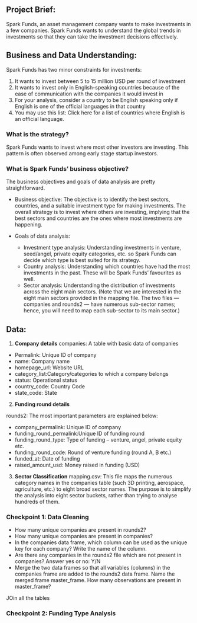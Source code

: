 ## Project Brief:
Spark Funds, an asset management company wants to make investments in a few companies. Spark Funds wants to understand the global trends in investments so that they can take the investment decisions effectively.

## Business and Data Understanding:
Spark Funds has two minor constraints for investments:

1. It wants to invest between 5 to 15 million USD per round of investment
2. It wants to invest only in English-speaking countries because of the ease of communication with the companies it would invest in
3. For your analysis, consider a country to be English speaking only if English is one of the official languages in that country
4. You may use this list: Click here for a list of countries where English is an official language.


### What is the strategy?

Spark Funds wants to invest where most other investors are investing. This pattern is often observed among early stage startup investors.
 
### What is Spark Funds’ business objective?

The business objectives and goals of data analysis are pretty straightforward.

* Business objective: The objective is to identify the best sectors, countries, and a suitable investment type for making investments. The overall strategy is to invest where others are investing, implying that the best sectors and countries are the ones where most investments are happening.

* Goals of data analysis:
	- Investment type analysis: Understanding investments in venture, seed/angel, private equity categories, etc. so Spark Funds can decide which type is best suited for its strategy.
	- Country analysis: Understanding which countries have had the most investments in the past. These will be Spark Funds’ favourites as well.
	- Sector analysis: Understanding the distribution of investments across the eight main sectors. (Note that we are interested in the eight main sectors provided in the mapping file. The two files — companies and rounds2 — have numerous sub-sector names; hence, you will need to map each sub-sector to its main sector.)
 
## Data:

1. **Company details**
companies: A table with basic data of companies

- Permalink:		Unique ID of company
- name: 		    Company name
- homepage_url: Website URL
- category_list:Category/categories to which a company belongs
- status: 		  Operational status
- country_code: Country Code 
- state_code:		State

2. **Funding round details**

rounds2: The most important parameters are explained below:

- company_permalink:	    Unique ID of company
- funding_round_permalink:Unique ID of funding round
- funding_round_type:	    Type of funding – venture, angel, private equity etc.
- funding_round_code:	    Round of venture funding (round A, B etc.)
- funded_at:              Date of funding
- raised_amount_usd:	    Money raised in funding (USD)

3. **Sector Classification**
mapping.csv: This file maps the numerous category names in the companies table (such 3D printing, aerospace, agriculture, etc.) to eight broad sector names. The purpose is to simplify the analysis into eight sector buckets, rather than trying to analyse hundreds of them.


### Checkpoint 1: Data Cleaning

- How many unique companies are present in rounds2?
- How many unique companies are present in companies?
- In the companies data frame, which column can be used as the unique key for each company? Write the name of the column.
- Are there any companies in the rounds2 file which are not present in companies? Answer yes or no: Y/N
- Merge the two data frames so that all variables (columns) in the companies frame are added to the rounds2 data frame. Name the merged frame master_frame. How many observations are present in master_frame?

JOin all the tables

### Checkpoint 2: Funding Type Analysis


